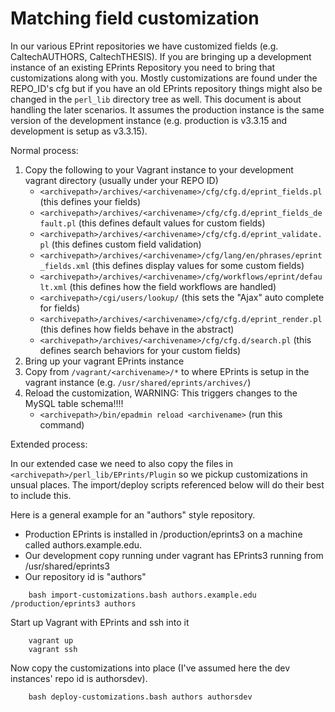 
# Matching field customization

In our various EPrint repositories we have customized fields (e.g. CaltechAUTHORS, CaltechTHESIS). If you are bringing up
a development instance of an existing EPrints Repository you need to bring that customizations along with you.  Mostly customizations
are found under the REPO_ID's cfg but if you have an old EPrints repository things might also be changed in the `perl_lib` directory
tree as well. This document is about handling the later scenarios. It assumes the production instance is the same version of the
development instance (e.g. production is v3.3.15 and development is setup as v3.3.15).

Normal process:

1. Copy the following to your Vagrant instance to your development vagrant directory (usually under your REPO ID)
    + `<archivepath>/archives/<archivename>/cfg/cfg.d/eprint_fields.pl` (this defines your fields) 
    + `<archivepath>/archives/<archivename>/cfg/cfg.d/eprint_fields_default.pl` (this defines default values for custom fields)
    + `<archivepath>/archives/<archivename>/cfg/cfg.d/eprint_validate.pl` (this defines custom field validation)
    + `<archivepath>/archives/<archivename>/cfg/lang/en/phrases/eprint_fields.xml` (this defines display values for some custom fields)
    + `<archivepath>/archives/<archivename>/cfg/workflows/eprint/default.xml` (this defines how the field workflows are handled)
    + `<archivepath>/cgi/users/lookup/` (this sets the "Ajax" auto complete for fields)
    + `<archivepath>/archives/<archivename>/cfg/cfg.d/eprint_render.pl` (this defines how fields behave in the abstract)
    + `<archivepath>/archives/<archivename>/cfg/cfg.d/search.pl` (this defines search behaviors for your custom fields)
2. Bring up your vagrant EPrints instance
3. Copy from `/vagrant/<archivename>/*` to where EPrints is setup in the vagrant instance (e.g. `/usr/shared/eprints/archives/`)
4. Reload the customization, WARNING: This triggers changes to the MySQL table schema!!!!
    + `<archivepath>/bin/epadmin reload <archivename>` (run this command)

Extended process:

In our extended case we need to also copy the files in `<archivepath>/perl_lib/EPrints/Plugin` so we pickup customizations in unsual places.
The import/deploy scripts referenced below will do their best to include this.

Here is a general example for an "authors" style repository.

+ Production EPrints is installed in /production/eprints3 on a machine called authors.example.edu.
+ Our development copy running under vagrant has EPrints3 running from /usr/shared/eprints3
+ Our repository id is "authors"

```shell
    bash import-customizations.bash authors.example.edu /production/eprints3 authors
```

Start up Vagrant with EPrints and ssh into it

```shell
    vagrant up
    vagrant ssh
```

Now copy the customizations into place (I've assumed here the dev instances' repo id is authorsdev). 

```shell
    bash deploy-customizations.bash authors authorsdev
```


